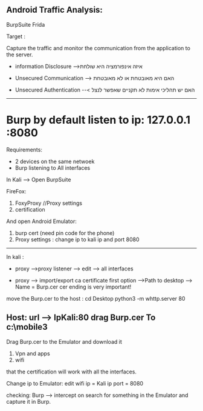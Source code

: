 Android Traffic Analysis:
--------------------------
BurpSuite
Frida

Target :

Capture the traffic and monitor the communication from the application to the server.

* information Disclosure -->איזה אינפורמציה היא שולחת

* Unsecured Communication --> האם היא מאובטחת או לא מאובטחת

* Unsecured Authentication --< האם יש תהליכי אימות לא תקניים שאפשר לנצל
--------------------------------
# Burp by default listen to ip: 127.0.0.1 :8080

Requirements:

* 2 devices on the same netwoek
* Burp listening to All interfaces

In Kali --> Open BurpSuite

FireFox: 
1. FoxyProxy //Proxy settings
2. certification

And open Android Emulator:
1. burp cert (need pin code for the phone)
2. Proxy settings : change ip to kali ip and port 8080
----------------------------------------
In kali :
* proxy -->proxy listener --> edit --> all interfaces

* proxy --> import/export ca certificate
first option -->Path to desktop --> Name = Burp.cer
cer ending is very important!

move the Burp.cer to the host :
cd Desktop
python3 -m whttp.server 80

Host:
url --> IpKali:80
drag Burp.cer To c:\mobile3
-----------------------------------------
Drag Burp.cer to the Emulator
and download it
1. Vpn and apps
2. wifi

that the certification will work with all the interfaces.

Change ip to Emulator:
edit wifi
ip = Kali ip
port = 8080

checking:
Burp --> intercept on 
search for something in the Emulator and capture it in Burp.

